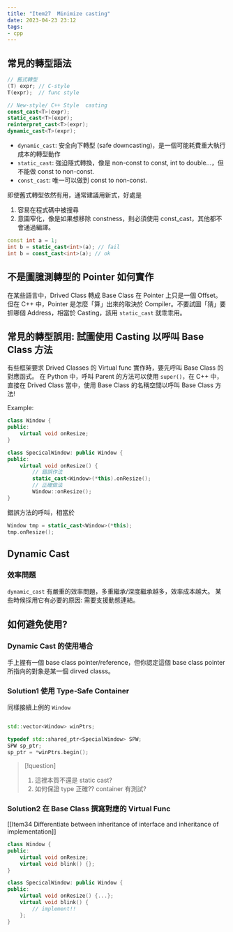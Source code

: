 ```yaml
---
title: "Item27  Minimize casting"
date: 2023-04-23 23:12
tags:
- cpp
---
```

## 常見的轉型語法

```cpp
// 舊式轉型
(T) expr; // C-style
T(expr);  // func style

// New-style/ C++ Style  casting 
const_cast<T>(expr);
static_cast<T>(expr);
reinterpret_cast<T>(expr);
dynamic_cast<T>(expr);
```

- `dynamic_cast`: 安全向下轉型 (safe downcasting)，是一個可能耗費重大執行成本的轉型動作
- `static_cast`: 強迫隱式轉換，像是 non-const to const, int to double...，但不能做 const to non-const.
- `const_cast`: 唯一可以做到 const to non-const.

即使舊式轉型依然有用，通常建議用新式，好處是
1. 容易在程式碼中被搜尋
2. 意圖窄化，像是如果想移除 constness，則必須使用 const_cast，其他都不會通過編譯。
```cpp
const int a = 1;
int b = static_cast<int>(a); // fail
int b = const_cast<int>(a); // ok
```


## 不是圖臆測轉型的 Pointer 如何實作

在某些語言中，Drived Class 轉成 Base Class 在 Pointer 上只是一個 Offset。但在 C++ 中，Pointer 是怎麼「算」出來的取決於 Compiler。不要試圖「猜」要抓哪個 Address，相當於 Casting，該用 `static_cast` 就乖乖用。


## 常見的轉型誤用: 試圖使用 Casting 以呼叫 Base Class 方法
有些框架要求 Drived Classes 的 Virtual func 實作時，要先呼叫 Base Class 的對應函式。
在 Python 中，呼叫 Parent 的方法可以使用 `super()`，在 C++ 中，直接在 Drived Class 當中，使用 Base Class 的名稱空間以呼叫 Base Class 方法! 

Example: 
```cpp
class Window {
public:
	virtual void onResize;
}

class SpecicalWindow: public Window {
public: 
	virtual void onResize() {
		// 錯誤作法
		static_cast<Window>(*this).onResize();
		// 正確做法
		Window::onResize();
}
```

錯誤方法的呼叫，相當於
```cpp
Window tmp = static_cast<Window>(*this);
tmp.onResize();
```

## Dynamic Cast

### 效率問題
`dynamic_cast` 有嚴重的效率問題，多重繼承/深度繼承越多，效率成本越大。
某些時候採用它有必要的原因: 需要支援動態連結。

## 如何避免使用?
### Dynamic Cast 的使用場合
手上握有一個 base class pointer/reference，但你認定這個 base class pointer 所指向的對象是某一個 dirved classs。

### Solution1 使用 Type-Safe Container
同樣接續上例的 `Window`

```cpp

std::vector<Window> winPtrs;

typedef std::shared_ptr<SpecialWindow> SPW;
SPW sp_ptr;
sp_ptr = *winPtrs.begin();
```

> [!question] 
> 1. 這裡本質不還是 static cast?
> 2. 如何保證 type 正確?? container 有測試?

### Solution2 在 Base Class 撰寫對應的 Virtual Func
[[Item34 Differentiate between inheritance of interface and inheritance of implementation]]

```cpp
class Window {
public:
	virtual void onResize;
	virtual void blink() {};
}

class SpecicalWindow: public Window {
public: 
	virtual void onResize() {...};
	virtual void blink() {
		// implement!!
	};
}
```

